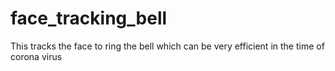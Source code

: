 # face_tracking_bell
This tracks the face to ring the bell which can be very efficient in the time of corona virus

